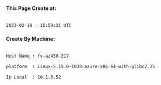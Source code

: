 
   
#### This Page Create at:

```bash

2023-02-19 - 15:59:31 UTC

```

#### Create By Machine:

```bash

Host Name : fv-az450-217

platform  : Linux-5.15.0-1033-azure-x86_64-with-glibc2.35

Ip Local  : 10.1.0.52

```

